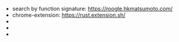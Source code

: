 - search by function signature: https://roogle.hkmatsumoto.com/
- chrome-extension:  https://rust.extension.sh/
-
-
-